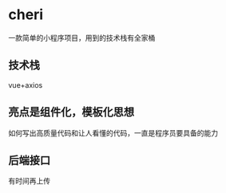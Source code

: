 # cheri
一款简单的小程序项目，用到的技术栈有全家桶
## 技术栈
vue+axios
## 亮点是组件化，模板化思想
如何写出高质量代码和让人看懂的代码，一直是程序员要具备的能力
## 后端接口
有时间再上传
